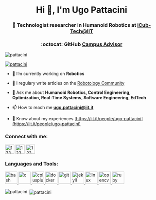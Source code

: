 <h1 align="center">Hi 👋, I'm Ugo Pattacini</h1>
<h3 align="center">🤖 Technologist researcher in Humanoid Robotics at <a href="https://iit.it/research/facilities/icub-tech">iCub-Tech@IIT</a></h3>
<h3 align="center">:octocat: GitHub <a href="https://education.github.com/teachers/advisors">Campus Advisor</a></h3>

<p align="left"> <img src="https://komarev.com/ghpvc/?username=pattacini&label=Profile%20views&color=0e75b6&style=flat" alt="pattacini" /> </p>

<p align="left"> <a href="https://github.com/ryo-ma/github-profile-trophy"><img src="https://github-profile-trophy.vercel.app/?username=pattacini&theme=nord" alt="pattacini" /></a> </p>

- 🔭 I’m currently working on **Robotics**

- 📝 I regulary write articles on the [Robotology Community](https://github.com/robotology/community/discussions)

- 💬 Ask me about **Humanoid Robotics, Control Engineering, Optimization, Real-Time Systems, Software Engineering, EdTech**

- 📫 How to reach me **ugo.pattacini@iit.it**

- 📄 Know about my experiences [https://iit.it/people/ugo-pattacini](https://iit.it/people/ugo-pattacini)

<p align="left">
<h3 align="left">Connect with me:</h3>
<a href="https://robotics.stackexchange.com/users/6941" target="blank"><img align="center" src="./assets/se-icon.svg" alt="123" height="30" width="-1" /></a>
<a href="https://education.github.community/u/pattacini" target="blank"><img align="center" src="./assets/gh-education.png" alt="123" height="30" width="-1" /></a>
<a href="https://scholar.google.com/citations?user=4woRur0AAAAJ" target="blank"><img align="center" src="./assets/google-scholar.svg" alt="123" height="30" width="-1" /></a>
</p>
<h3 align="left">Languages and Tools:</h3>
<p align="left"> <a href="https://www.gnu.org/software/bash/" target="_blank"> <img src="https://www.vectorlogo.zone/logos/gnu_bash/gnu_bash-icon.svg" alt="bash" width="40" height="40"/> </a> <a href="https://www.cprogramming.com/" target="_blank"> <img src="https://devicons.github.io/devicon/devicon.git/icons/c/c-original.svg" alt="c" width="40" height="40"/> </a> <a href="https://www.w3schools.com/cpp/" target="_blank"> <img src="https://devicons.github.io/devicon/devicon.git/icons/cplusplus/cplusplus-original.svg" alt="cplusplus" width="40" height="40"/> </a> <a href="https://www.docker.com/" target="_blank"> <img src="https://devicons.github.io/devicon/devicon.git/icons/docker/docker-original-wordmark.svg" alt="docker" width="40" height="40"/> </a> <a href="https://git-scm.com/" target="_blank"> <img src="https://www.vectorlogo.zone/logos/git-scm/git-scm-icon.svg" alt="git" width="40" height="40"/> </a> <a href="https://jekyllrb.com/" target="_blank"> <img src="https://www.vectorlogo.zone/logos/jekyllrb/jekyllrb-icon.svg" alt="jekyll" width="40" height="40"/> </a> <a href="https://www.linux.org/" target="_blank"> <img src="https://devicons.github.io/devicon/devicon.git/icons/linux/linux-original.svg" alt="linux" width="40" height="40"/> </a> <a href="https://opencv.org/" target="_blank"> <img src="https://www.vectorlogo.zone/logos/opencv/opencv-icon.svg" alt="opencv" width="40" height="40"/> </a> <a href="https://www.ruby-lang.org/en/" target="_blank"> <img src="https://devicons.github.io/devicon/devicon.git/icons/ruby/ruby-original-wordmark.svg" alt="ruby" width="40" height="40"/> </a> </p>

<p><img align="left" src="https://github-readme-stats.vercel.app/api/top-langs/?username=pattacini&layout=compact&show_icons=true&theme=nord&count_private=true" alt="pattacini" /></p>

<p>&nbsp;<img align="center" src="https://github-readme-stats.vercel.app/api?username=pattacini&show_icons=true&theme=nord&count_private=true" alt="pattacini" /></p>
